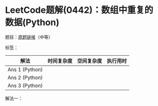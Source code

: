 # LeetCode题解(0442)：数组中重复的数据(Python)

题目：[原题链接](https://leetcode-cn.com/problems/find-all-duplicates-in-an-array/)（中等）

标签：

| 解法           | 时间复杂度 | 空间复杂度 | 执行用时 |
| -------------- | ---------- | ---------- | -------- |
| Ans 1 (Python) |            |            |          |
| Ans 2 (Python) |            |            |          |
| Ans 3 (Python) |            |            |          |

解法一：

